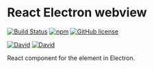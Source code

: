 React Electron webview
=============================

[![Build Status](https://travis-ci.org/keokilee/react-electron-webview.svg?branch=master)](https://travis-ci.org/keokilee/react-electron-webview)
[![npm](https://img.shields.io/npm/v/react-electron-webview.svg)]()
[![GitHub license](https://img.shields.io/github/license/keokilee/react-electron-webview.svg)]()

[![David](https://img.shields.io/david/keokilee/react-electron-webview.svg)]()
[![David](https://img.shields.io/david/dev/keokilee/react-electron-webview.svg)]()

React component for the <webview> element in Electron.

